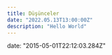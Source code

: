 ```yaml
---
title: Düşünceler
date: "2022.05.13T13:00:00Z"
description: "Hello World"
---
```


date: "2015-05-01T22:12:03.284Z"